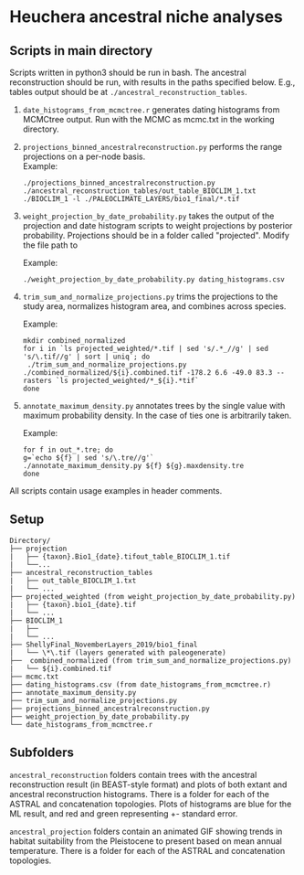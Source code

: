 # Heuchera ancestral niche analyses

## Scripts in main directory
Scripts written in python3 should be run in bash. The ancestral reconstruction should be run, with results in the paths specified below. E.g., tables output should be at `./ancestral_reconstruction_tables`.

1. `date_histograms_from_mcmctree.r` generates dating histograms from MCMCtree output. Run with the MCMC as mcmc.txt in the working directory. 


3. `projections_binned_ancestralreconstruction.py` performs the range projections on a per-node basis.  
    Example: 
    ```
    ./projections_binned_ancestralreconstruction.py ./ancestral_reconstruction_tables/out_table_BIOCLIM_1.txt ./BIOCLIM_1 -l ./PALEOCLIMATE_LAYERS/bio1_final/*.tif
    ````


2. `weight_projection_by_date_probability.py` takes the output of the projection and date histogram scripts to weight projections by posterior probability. Projections should be in a folder called "projected". Modify the file path to 
   
    Example: 
    ```
    ./weight_projection_by_date_probability.py dating_histograms.csv 
    ```
   

4. `trim_sum_and_normalize_projections.py` trims the projections to the study area, normalizes histogram area, and combines across species. 
    
    Example:
    ```
    mkdir combined_normalized
    for i in `ls projected_weighted/*.tif | sed 's/.*_//g' | sed 's/\.tif//g' | sort | uniq`; do
     ./trim_sum_and_normalize_projections.py ./combined_normalized/${i}.combined.tif -178.2 6.6 -49.0 83.3 --rasters `ls projected_weighted/*_${i}.*tif`
    done
    ```

5. `annotate_maximum_density.py` annotates trees by the single value with maximum probability density. In the case of ties one is arbitrarily taken. 

    Example: 
    ```
    for f in out_*.tre; do
    g=`echo ${f} | sed 's/\.tre//g'`
    ./annotate_maximum_density.py ${f} ${g}.maxdensity.tre
    done
    ```

All scripts contain usage examples in header comments. 

## Setup  
```     
Directory/   
├── projection   
|	├── {taxon}.Bio1_{date}.tifout_table_BIOCLIM_1.tif   
|	└──...   
├── ancestral_reconstruction_tables   
|	├── out_table_BIOCLIM_1.txt   
|	└── ...   
├── projected_weighted (from weight_projection_by_date_probability.py)   
|	├── {taxon}.bio1_{date}.tif   
|	└── ...   
├── BIOCLIM_1   
|	├──   
|	└── ...   
├── ShellyFinal_NovemberLayers_2019/bio1_final   
|	└── \*\.tif (layers generated with paleogenerate)   
├──  combined_normalized (from trim_sum_and_normalize_projections.py)   
|	└── ${i}.combined.tif    
├── mcmc.txt   
├── dating_histograms.csv (from date_histograms_from_mcmctree.r)   
├── annotate_maximum_density.py   
├── trim_sum_and_normalize_projections.py   
├── projections_binned_ancestralreconstruction.py   
├── weight_projection_by_date_probability.py   
└── date_histograms_from_mcmctree.r   
```

## Subfolders
`ancestral_reconstruction` folders contain trees with the ancestral reconstruction result (in BEAST-style format) and plots of both extant and ancestral reconstruction histograms. There is a folder for each of the ASTRAL and concatenation topologies. Plots of histograms are blue for the ML result, and red and green representing +- standard error.

`ancestral_projection` folders contain an animated GIF showing trends in habitat suitability from the Pleistocene to present based on mean annual temperature. There is a folder for each of the ASTRAL and concatenation topologies.
